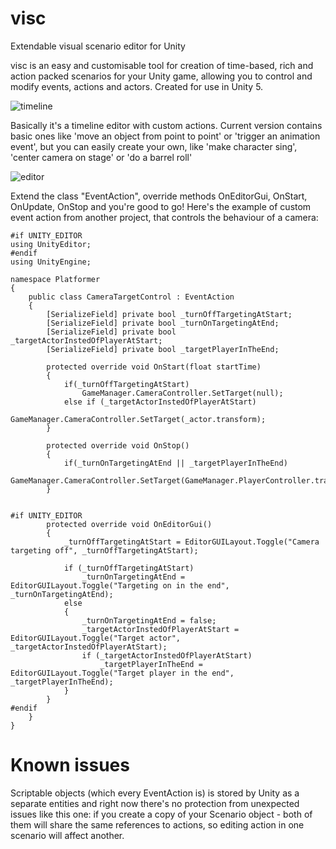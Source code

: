 # visc
Extendable visual scenario editor for Unity

visc is an easy and customisable tool for creation of time-based, rich and action packed scenarios for your Unity game, allowing you to control and modify events, actions and actors. Created for use in Unity 5.

![timeline](https://github.com/marcellus00/visc/blob/master/screenshots/timeline.png?raw=true)

Basically it's a timeline editor with custom actions. Current version contains basic ones like 'move an object from point to point' or 'trigger an animation event', but you can easily create your own, like 'make character sing', 'center camera on stage' or 'do a barrel roll'

![editor](https://github.com/marcellus00/visc/blob/master/screenshots/eventactioneditor.png?raw=true)

Extend the class "EventAction", override methods OnEditorGui, OnStart, OnUpdate, OnStop and you're good to go!
Here's the example of custom event action from another project, that controls the behaviour of a camera:

```
#if UNITY_EDITOR
using UnityEditor;
#endif
using UnityEngine;

namespace Platformer
{
	public class CameraTargetControl : EventAction
	{
		[SerializeField] private bool _turnOffTargetingAtStart;
		[SerializeField] private bool _turnOnTargetingAtEnd;
		[SerializeField] private bool _targetActorInstedOfPlayerAtStart;
		[SerializeField] private bool _targetPlayerInTheEnd;

		protected override void OnStart(float startTime)
		{
			if(_turnOffTargetingAtStart)
            	GameManager.CameraController.SetTarget(null);
			else if (_targetActorInstedOfPlayerAtStart) 
            	GameManager.CameraController.SetTarget(_actor.transform);
		}

		protected override void OnStop()
		{
			if(_turnOnTargetingAtEnd || _targetPlayerInTheEnd)
            	GameManager.CameraController.SetTarget(GameManager.PlayerController.transform);
		}


#if UNITY_EDITOR
		protected override void OnEditorGui()
		{
			_turnOffTargetingAtStart = EditorGUILayout.Toggle("Camera targeting off", _turnOffTargetingAtStart);

			if (_turnOffTargetingAtStart)
				_turnOnTargetingAtEnd = EditorGUILayout.Toggle("Targeting on in the end", _turnOnTargetingAtEnd);
			else
			{
				_turnOnTargetingAtEnd = false;
				_targetActorInstedOfPlayerAtStart = EditorGUILayout.Toggle("Target actor", _targetActorInstedOfPlayerAtStart);
				if (_targetActorInstedOfPlayerAtStart)
					_targetPlayerInTheEnd = EditorGUILayout.Toggle("Target player in the end", _targetPlayerInTheEnd);
			}
		}
#endif
	}
}
```

# Known issues
Scriptable objects (which every EventAction is) is stored by Unity as a separate entities and right now there's no protection from unexpected issues like this one: if you create a copy of your Scenario object - both of them will share the same references to actions, so editing action in one scenario will affect another.
